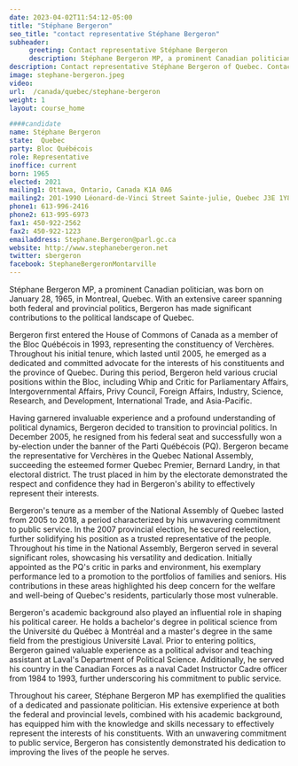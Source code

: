 ```yaml
---
date: 2023-04-02T11:54:12-05:00
title: "Stéphane Bergeron"
seo_title: "contact representative Stéphane Bergeron"
subheader:
     greeting: Contact representative Stéphane Bergeron
     description: Stéphane Bergeron MP, a prominent Canadian politician, was born on January 28, 1965, in Montreal, Quebec.
description: Contact representative Stéphane Bergeron of Quebec. Contact information for Stéphane Bergeron includes email address, phone number, and mailing address.
image: stephane-bergeron.jpeg
video:
url:  /canada/quebec/stephane-bergeron
weight: 1
layout: course_home

####candidate
name: Stéphane Bergeron
state:	Quebec
party: Bloc Québécois
role: Representative
inoffice: current
born: 1965
elected: 2021
mailing1: Ottawa, Ontario, Canada K1A 0A6
mailing2: 201-1990 Léonard-de-Vinci Street Sainte-julie, Quebec J3E 1Y8
phone1: 613-996-2416
phone2: 613-995-6973
fax1: 450-922-2562
fax2: 450-922-1223
emailaddress: Stephane.Bergeron@parl.gc.ca
website: http://www.stephanebergeron.net
twitter: sbergeron
facebook: StephaneBergeronMontarville
---
```


Stéphane Bergeron MP, a prominent Canadian politician, was born on January 28, 1965, in Montreal, Quebec. With an extensive career spanning both federal and provincial politics, Bergeron has made significant contributions to the political landscape of Quebec.

Bergeron first entered the House of Commons of Canada as a member of the Bloc Québécois in 1993, representing the constituency of Verchères. Throughout his initial tenure, which lasted until 2005, he emerged as a dedicated and committed advocate for the interests of his constituents and the province of Quebec. During this period, Bergeron held various crucial positions within the Bloc, including Whip and Critic for Parliamentary Affairs, Intergovernmental Affairs, Privy Council, Foreign Affairs, Industry, Science, Research, and Development, International Trade, and Asia-Pacific.

Having garnered invaluable experience and a profound understanding of political dynamics, Bergeron decided to transition to provincial politics. In December 2005, he resigned from his federal seat and successfully won a by-election under the banner of the Parti Québécois (PQ). Bergeron became the representative for Verchères in the Quebec National Assembly, succeeding the esteemed former Quebec Premier, Bernard Landry, in that electoral district. The trust placed in him by the electorate demonstrated the respect and confidence they had in Bergeron's ability to effectively represent their interests.

Bergeron's tenure as a member of the National Assembly of Quebec lasted from 2005 to 2018, a period characterized by his unwavering commitment to public service. In the 2007 provincial election, he secured reelection, further solidifying his position as a trusted representative of the people. Throughout his time in the National Assembly, Bergeron served in several significant roles, showcasing his versatility and dedication. Initially appointed as the PQ's critic in parks and environment, his exemplary performance led to a promotion to the portfolios of families and seniors. His contributions in these areas highlighted his deep concern for the welfare and well-being of Quebec's residents, particularly those most vulnerable.

Bergeron's academic background also played an influential role in shaping his political career. He holds a bachelor's degree in political science from the Université du Québec à Montréal and a master's degree in the same field from the prestigious Université Laval. Prior to entering politics, Bergeron gained valuable experience as a political advisor and teaching assistant at Laval's Department of Political Science. Additionally, he served his country in the Canadian Forces as a naval Cadet Instructor Cadre officer from 1984 to 1993, further underscoring his commitment to public service.

Throughout his career, Stéphane Bergeron MP has exemplified the qualities of a dedicated and passionate politician. His extensive experience at both the federal and provincial levels, combined with his academic background, has equipped him with the knowledge and skills necessary to effectively represent the interests of his constituents. With an unwavering commitment to public service, Bergeron has consistently demonstrated his dedication to improving the lives of the people he serves.
